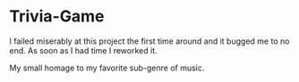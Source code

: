 # Trivia-Game

I failed miserably at this project the first time around and it 
bugged me to no end. As soon as I had time I reworked it.

My small homage to my favorite sub-genre of music.